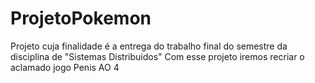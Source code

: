 # ProjetoPokemon
Projeto cuja finalidade é a entrega do trabalho final do semestre da disciplina de "Sistemas Distribuidos"
Com esse projeto iremos recriar o aclamado jogo
Penis
AO 4
